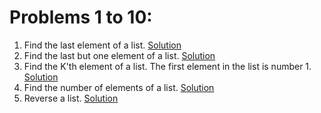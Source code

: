 # Problems 1 to 10:

1. Find the last element of a list. [Solution](1.oz)
2. Find the last but one element of a list. [Solution](2.oz)
3. Find the K'th element of a list. The first element in the list is number 1. [Solution](3.oz)
4. Find the number of elements of a list. [Solution](4.oz)
4. Reverse a list. [Solution](5.oz)